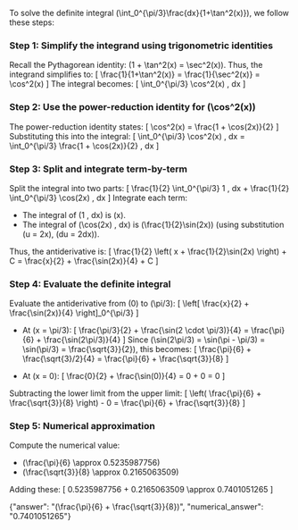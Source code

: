 

To solve the definite integral \(\int_0^{\pi/3}\frac{dx}{1+\tan^2(x)}\), we follow these steps:

### Step 1: Simplify the integrand using trigonometric identities
Recall the Pythagorean identity: \(1 + \tan^2(x) = \sec^2(x)\). Thus, the integrand simplifies to:
\[
\frac{1}{1+\tan^2(x)} = \frac{1}{\sec^2(x)} = \cos^2(x)
\]
The integral becomes:
\[
\int_0^{\pi/3} \cos^2(x) \, dx
\]

### Step 2: Use the power-reduction identity for \(\cos^2(x)\)
The power-reduction identity states:
\[
\cos^2(x) = \frac{1 + \cos(2x)}{2}
\]
Substituting this into the integral:
\[
\int_0^{\pi/3} \cos^2(x) \, dx = \int_0^{\pi/3} \frac{1 + \cos(2x)}{2} \, dx
\]

### Step 3: Split and integrate term-by-term
Split the integral into two parts:
\[
\frac{1}{2} \int_0^{\pi/3} 1 \, dx + \frac{1}{2} \int_0^{\pi/3} \cos(2x) \, dx
\]
Integrate each term:
- The integral of \(1 \, dx\) is \(x\).
- The integral of \(\cos(2x) \, dx\) is \(\frac{1}{2}\sin(2x)\) (using substitution \(u = 2x\), \(du = 2dx\)).

Thus, the antiderivative is:
\[
\frac{1}{2} \left( x + \frac{1}{2}\sin(2x) \right) + C = \frac{x}{2} + \frac{\sin(2x)}{4} + C
\]

### Step 4: Evaluate the definite integral
Evaluate the antiderivative from \(0\) to \(\pi/3\):
\[
\left[ \frac{x}{2} + \frac{\sin(2x)}{4} \right]_0^{\pi/3}
\]

- At \(x = \pi/3\):
  \[
  \frac{\pi/3}{2} + \frac{\sin(2 \cdot \pi/3)}{4} = \frac{\pi}{6} + \frac{\sin(2\pi/3)}{4}
  \]
  Since \(\sin(2\pi/3) = \sin(\pi - \pi/3) = \sin(\pi/3) = \frac{\sqrt{3}}{2}\), this becomes:
  \[
  \frac{\pi}{6} + \frac{\sqrt{3}/2}{4} = \frac{\pi}{6} + \frac{\sqrt{3}}{8}
  \]

- At \(x = 0\):
  \[
  \frac{0}{2} + \frac{\sin(0)}{4} = 0 + 0 = 0
  \]

Subtracting the lower limit from the upper limit:
\[
\left( \frac{\pi}{6} + \frac{\sqrt{3}}{8} \right) - 0 = \frac{\pi}{6} + \frac{\sqrt{3}}{8}
\]

### Step 5: Numerical approximation
Compute the numerical value:
- \(\frac{\pi}{6} \approx 0.5235987756\)
- \(\frac{\sqrt{3}}{8} \approx 0.2165063509\)

Adding these:
\[
0.5235987756 + 0.2165063509 \approx 0.7401051265
\]

{"answer": "\(\frac{\pi}{6} + \frac{\sqrt{3}}{8}\)", "numerical_answer": "0.7401051265"}